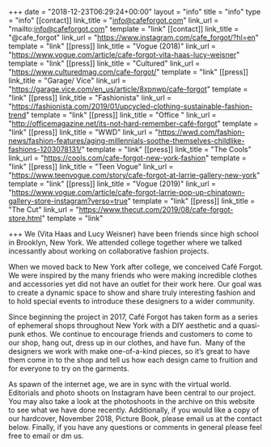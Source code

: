 +++
date = "2018-12-23T06:29:24+00:00"
layout = "info"
title = "info"
type = "info"
[[contact]]
link_title = "info@cafeforgot.com"
link_url = "mailto:info@cafeforgot.com"
template = "link"
[[contact]]
link_title = "@cafe_forgot"
link_url = "https://www.instagram.com/cafe_forgot/?hl=en"
template = "link"
[[press]]
link_title = "Vogue (2018)"
link_url = "https://www.vogue.com/article/cafe-forgot-vita-haas-lucy-weisner"
template = "link"
[[press]]
link_title = "Cultured"
link_url = "https://www.culturedmag.com/cafe-forgot/"
template = "link"
[[press]]
link_title = "Garage/ Vice"
link_url = "https://garage.vice.com/en_us/article/8xpnwp/cafe-forgot"
template = "link"
[[press]]
link_title = "Fashionista"
link_url = "https://fashionista.com/2019/01/upcycled-clothing-sustainable-fashion-trend"
template = "link"
[[press]]
link_title = "Office "
link_url = "http://officemagazine.net/its-not-hard-remember-café-forgot"
template = "link"
[[press]]
link_title = "WWD"
link_url = "https://wwd.com/fashion-news/fashion-features/aging-millennials-soothe-themselves-childlike-fashions-1203078131/"
template = "link"
[[press]]
link_title = "The Cools"
link_url = "https://cools.com/cafe-forgot-new-york-fashion"
template = "link"
[[press]]
link_title = "Teen Vogue"
link_url = "https://www.teenvogue.com/story/cafe-forgot-at-larrie-gallery-new-york"
template = "link"
[[press]]
link_title = "Vogue (2019)"
link_url = "https://www.vogue.com/article/cafe-forgot-larrie-pop-up-chinatown-gallery-store-instagram?verso=true"
template = "link"
[[press]]
link_title = "The Cut"
link_url = "https://www.thecut.com/2019/08/cafe-forgot-store.html"
template = "link"

+++
We (Vita Haas and Lucy Weisner) have been friends since high school in Brooklyn, New York. We attended college together where we talked incessantly about working on collaborative fashion projects.

  
When we moved back to New York after college, we conceived Café Forgot. We were inspired by the many friends who were making incredible clothes and accessories yet did not have an outlet for their work here. Our goal was to create a dynamic space to show and share truly interesting fashion and to hold special events to introduce these designers to a wider community. 

  
Since beginning the project in 2017, Café Forgot has taken form as a series of ephemeral shops throughout New York with a DIY aesthetic and a quasi-punk ethos. We continue to encourage friends and customers to come to our shop, hang out, dress up in our clothes, and have fun.  Many of the designers we work with make one-of-a-kind pieces, so it’s great to have them come in to the shop and tell us how each design came to fruition and for everyone to try on the garments. 

  
As spawn of the internet age, we are in sync with the virtual world. Editorials and photo shoots on Instagram have been central to our project. You may also take a look at the photoshoots in the archive on this website to see what we have done recently. Additionally, if you would like a copy of our hardcover, November 2018, Picture Book, please email us at the contact below. Finally, if you have any questions or comments in general please feel free to email or dm us.